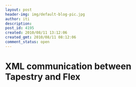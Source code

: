 ```yaml
---
layout: post
header-img: img/default-blog-pic.jpg
author: iti
description: 
post_id: 4195
created: 2010/08/11 13:12:06
created_gmt: 2010/08/11 08:12:06
comment_status: open
---
```


# XML communication between Tapestry and Flex

<div id="_mcePaste" style="position: absolute; left: -10000px; top: 0px; width: 1px; height: 1px; overflow: hidden;">
<h1>How to get your swf talking to your tapestry application using xml:</h1>
</div>

<div id="_mcePaste" style="position: absolute; left: -10000px; top: 0px; width: 1px; height: 1px; overflow: hidden;">In this writeup, we will look at how we can send xml data using tapestry pages and use this in a swf object.</div>

<div id="_mcePaste" style="position: absolute; left: -10000px; top: 0px; width: 1px; height: 1px; overflow: hidden;">We will consider the following are already in place:</div>

<div id="_mcePaste" style="background: none repeat scroll 0% 0% #e7d3ec; border: 1px solid; padding: 5px; margin: 5px 0px; position: absolute; left: -10000px; top: 0px; width: 1px; height: 1px; overflow: hidden;">1. A tapestry application that needs to send the xml</div>

<div id="_mcePaste" style="position: absolute; left: -10000px; top: 0px; width: 1px; height: 1px; overflow: hidden;">2. A swf object which needs to use the xml.</div>

<div id="_mcePaste" style="position: absolute; left: -10000px; top: 0px; width: 1px; height: 1px; overflow: hidden;">There are 2 things that you will need now:</div>

<div id="_mcePaste" style="position: absolute; left: -10000px; top: 0px; width: 1px; height: 1px; overflow: hidden;">1. The tapestry page which will send xml data</div>

<div id="_mcePaste" style="position: absolute; left: -10000px; top: 0px; width: 1px; height: 1px; overflow: hidden;">To send xml from tapestry page we need the following:</div>

<div id="_mcePaste" style="position: absolute; left: -10000px; top: 0px; width: 1px; height: 1px; overflow: hidden;">1. A usual Tapestry style Java class with a special modification:</div>

<div id="_mcePaste" style="position: absolute; left: -10000px; top: 0px; width: 1px; height: 1px; overflow: hidden;">[sourcecode language="java"]&lt;/pre&gt;
&lt;/div&gt;
&lt;div id=&quot;_mcePaste&quot; style=&quot;position: absolute; left: -10000px; top: 0px; width: 1px; height: 1px; overflow-x: hidden; overflow-y: hidden;&quot;&gt;@ContentType(&quot;application/xml&quot;)// this will define that this class in xml type&lt;/div&gt;
&lt;div id=&quot;_mcePaste&quot; style=&quot;position: absolute; left: -10000px; top: 0px; width: 1px; height: 1px; overflow-x: hidden; overflow-y: hidden;&quot;&gt;public class ICanSendXML {&lt;/div&gt;
&lt;div id=&quot;_mcePaste&quot; style=&quot;position: absolute; left: -10000px; top: 0px; width: 1px; height: 1px; overflow-x: hidden; overflow-y: hidden;&quot;&gt;@Property&lt;/div&gt;
&lt;div id=&quot;_mcePaste&quot; style=&quot;position: absolute; left: -10000px; top: 0px; width: 1px; height: 1px; overflow-x: hidden; overflow-y: hidden;&quot;&gt;private String property1;&lt;/div&gt;
&lt;div id=&quot;_mcePaste&quot; style=&quot;position: absolute; left: -10000px; top: 0px; width: 1px; height: 1px; overflow-x: hidden; overflow-y: hidden;&quot;&gt;@Property&lt;/div&gt;
&lt;div id=&quot;_mcePaste&quot; style=&quot;position: absolute; left: -10000px; top: 0px; width: 1px; height: 1px; overflow-x: hidden; overflow-y: hidden;&quot;&gt;private String property2;&lt;/div&gt;
&lt;div id=&quot;_mcePaste&quot; style=&quot;position: absolute; left: -10000px; top: 0px; width: 1px; height: 1px; overflow-x: hidden; overflow-y: hidden;&quot;&gt;....&lt;/div&gt;
&lt;div id=&quot;_mcePaste&quot; style=&quot;position: absolute; left: -10000px; top: 0px; width: 1px; height: 1px; overflow-x: hidden; overflow-y: hidden;&quot;&gt;....&lt;/div&gt;
&lt;div id=&quot;_mcePaste&quot; style=&quot;position: absolute; left: -10000px; top: 0px; width: 1px; height: 1px; overflow-x: hidden; overflow-y: hidden;&quot;&gt;....&lt;/div&gt;
&lt;div id=&quot;_mcePaste&quot; style=&quot;position: absolute; left: -10000px; top: 0px; width: 1px; height: 1px; overflow-x: hidden; overflow-y: hidden;&quot;&gt;....&lt;/div&gt;
&lt;div id=&quot;_mcePaste&quot; style=&quot;position: absolute; left: -10000px; top: 0px; width: 1px; height: 1px; overflow-x: hidden; overflow-y: hidden;&quot;&gt;&lt;p&gt;[/sourcecode]

</div>

<div id="_mcePaste" style="position: absolute; left: -10000px; top: 0px; width: 1px; height: 1px; overflow: hidden;">2. The tapestry style ICanSendXML.tml file which looks something like this:</div>

<div id="_mcePaste" style="position: absolute; left: -10000px; top: 0px; width: 1px; height: 1px; overflow: hidden;">[sourcecode language="xml"]&lt;/pre&gt;
&lt;/div&gt;
&lt;div id=&quot;_mcePaste&quot; style=&quot;position: absolute; left: -10000px; top: 0px; width: 1px; height: 1px; overflow-x: hidden; overflow-y: hidden;&quot;&gt;&lt;?xml version=&quot;1.0&quot;?&gt;&lt;/div&gt;
&lt;div id=&quot;_mcePaste&quot; style=&quot;position: absolute; left: -10000px; top: 0px; width: 1px; height: 1px; overflow-x: hidden; overflow-y: hidden;&quot;&gt;
&lt;properties&gt;&lt;/div&gt;
&lt;div id=&quot;_mcePaste&quot; style=&quot;position: absolute; left: -10000px; top: 0px; width: 1px; height: 1px; overflow-x: hidden; overflow-y: hidden;&quot;&gt;
&lt;property1&gt;${property1}&lt;/property1&gt;&lt;/div&gt;
&lt;div id=&quot;_mcePaste&quot; style=&quot;position: absolute; left: -10000px; top: 0px; width: 1px; height: 1px; overflow-x: hidden; overflow-y: hidden;&quot;&gt;
&lt;property2&gt;${property2}&lt;/property2&gt;&lt;/div&gt;
&lt;div id=&quot;_mcePaste&quot; style=&quot;position: absolute; left: -10000px; top: 0px; width: 1px; height: 1px; overflow-x: hidden; overflow-y: hidden;&quot;&gt;....&lt;/div&gt;
&lt;div id=&quot;_mcePaste&quot; style=&quot;position: absolute; left: -10000px; top: 0px; width: 1px; height: 1px; overflow-x: hidden; overflow-y: hidden;&quot;&gt;....&lt;/div&gt;
&lt;div id=&quot;_mcePaste&quot; style=&quot;position: absolute; left: -10000px; top: 0px; width: 1px; height: 1px; overflow-x: hidden; overflow-y: hidden;&quot;&gt;....&lt;/div&gt;
&lt;div id=&quot;_mcePaste&quot; style=&quot;position: absolute; left: -10000px; top: 0px; width: 1px; height: 1px; overflow-x: hidden; overflow-y: hidden;&quot;&gt;&lt;/properties&gt;&lt;/div&gt;
&lt;div id=&quot;_mcePaste&quot; style=&quot;position: absolute; left: -10000px; top: 0px; width: 1px; height: 1px; overflow-x: hidden; overflow-y: hidden;&quot;&gt;&lt;p&gt;[/sourcecode]

</div>

<div id="_mcePaste" style="position: absolute; left: -10000px; top: 0px; width: 1px; height: 1px; overflow: hidden;">2. The flex that calls this page to read the xml.</div>

<div id="_mcePaste" style="position: absolute; left: -10000px; top: 0px; width: 1px; height: 1px; overflow: hidden;">This can be achieved in the following manner:</div>

<div id="_mcePaste" style="position: absolute; left: -10000px; top: 0px; width: 1px; height: 1px; overflow: hidden;">1. Declare an Http Service which calls our tapestry page:</div>

<div id="_mcePaste" style="position: absolute; left: -10000px; top: 0px; width: 1px; height: 1px; overflow: hidden;">[sourcecode language="flex"]&lt;/pre&gt;
&lt;/div&gt;
&lt;div id=&quot;_mcePaste&quot; style=&quot;position: absolute; left: -10000px; top: 0px; width: 1px; height: 1px; overflow-x: hidden; overflow-y: hidden;&quot;&gt;&lt;mx:HTTPService&lt;/div&gt;
&lt;div id=&quot;_mcePaste&quot; style=&quot;position: absolute; left: -10000px; top: 0px; width: 1px; height: 1px; overflow-x: hidden; overflow-y: hidden;&quot;&gt;id=&quot;xmlFromTapestry&quot;&lt;/div&gt;
&lt;div id=&quot;_mcePaste&quot; style=&quot;position: absolute; left: -10000px; top: 0px; width: 1px; height: 1px; overflow-x: hidden; overflow-y: hidden;&quot;&gt;url=&quot;http://localhost:8080/myTapestryAppThatSendsXML/ICanSendXML&quot;&lt;/div&gt;
&lt;div id=&quot;_mcePaste&quot; style=&quot;position: absolute; left: -10000px; top: 0px; width: 1px; height: 1px; overflow-x: hidden; overflow-y: hidden;&quot;&gt;resultFormat=&quot;e4x&quot;&lt;/div&gt;
&lt;div id=&quot;_mcePaste&quot; style=&quot;position: absolute; left: -10000px; top: 0px; width: 1px; height: 1px; overflow-x: hidden; overflow-y: hidden;&quot;&gt;result=&quot;loadPropertiesResultHandler(event);&quot;&lt;/div&gt;